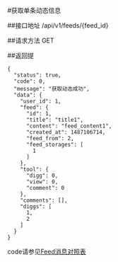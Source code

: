 #获取单条动态信息

##接口地址
/api/v1/feeds/{feed_id}

##请求方法
GET

##返回提
```json5
{
  "status": true,
  "code": 0,
  "message": "获取动态成功",
  "data": {
    "user_id": 1,
    "feed": {
      "id": 1,
      "title": "title1",
      "content": "feed_content1",
      "created_at": 1487106714,
      "feed_from": 2,
      "feed_storages": [
        1
      ]
    },
    "tool": {
      "digg": 0,
      "view": 0,
      "comment": 0
    },
    "comments": [],
    "diggs": [
      1,
      2
    ]
  }
}
```
code请参见[Feed消息对照表](Feed消息对照表.md)